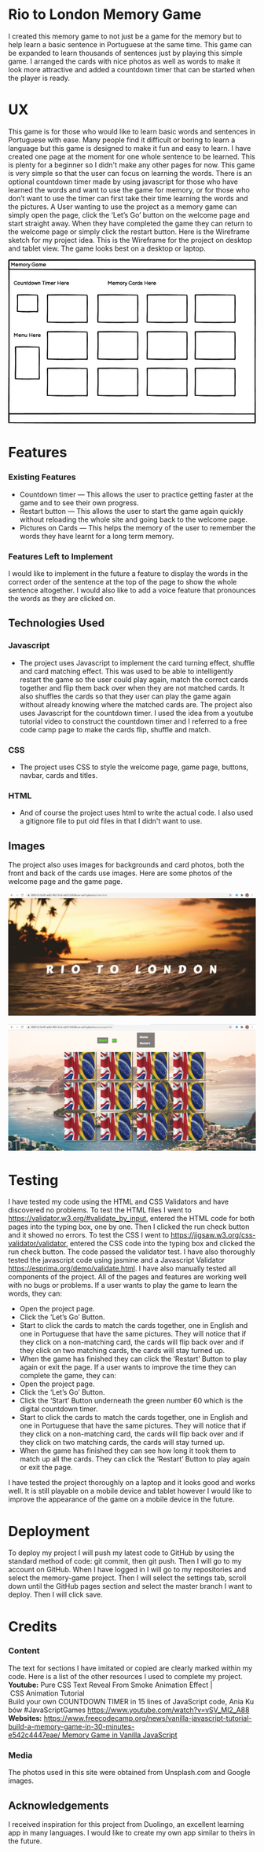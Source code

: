 # Rio to London Memory Game 
I created this memory game to not just be a game for the memory but to help learn a basic sentence in Portuguese at the same time. This game can be expanded to learn thousands of sentences just by playing this simple game. I arranged the cards with nice photos as well as words to make it look more attractive and added a countdown timer that can be started when the player is ready. 
# UX
This game is for those who would like to learn basic words and sentences in Portuguese with ease. Many people find it difficult or boring to learn a language but this game is designed to make it fun and easy to learn. I have created one page at the moment for one whole sentence to be learned. This is plenty for a beginner so I didn't make any other pages for now. This game is very simple so that the user can focus on learning the words. There is an optional countdown timer made by using javascript for those who have learned the words and want to use the game for memory, or for those who don’t want to use the timer can first take their time learning the words and the pictures. 
A User wanting to use the project as a memory game can simply open the page, click the ‘Let’s Go’ button on the welcome page and start straight away. When they have completed the game they can return to the welcome page or simply click the restart button. 
Here is the Wireframe sketch for my project idea. This is the Wireframe for the project on desktop and tablet view. The game looks best on a desktop or laptop. 

![Image of Wireframe](assets/wireframes/wireframe-for-second-project.png)

# Features
### Existing Features
* Countdown timer — This allows the user to practice getting faster at the game and to see their own progress. 
* Restart button — This allows the user to start the game again quickly without reloading the whole site and going back to the welcome page.
* Pictures on Cards — This helps the memory of the user to remember the words they have learnt for a long term memory. 

### Features Left to Implement
I would like to implement in the future a feature to display the words in the correct order of the sentence at the top of the page to show the whole sentence altogether. I would also like to add a voice feature that pronounces the words as they are clicked on.
## Technologies Used

### Javascript
* The project uses Javascript to implement the card turning effect, shuffle and card matching effect. This was used to be able to intelligently restart the game so the user could play again,  match the correct cards together and flip them back over when they are not matched cards. It also shuffles the cards so that they user can play the game again without already knowing where the matched cards are. 
         The project also uses Javascript for the countdown timer. I used the idea from a youtube tutorial video to construct the countdown timer and I referred to a free code camp page to make the cards flip, shuffle and match.

### CSS
* The project uses CSS to style the welcome page, game page, buttons, navbar, cards and titles. 


### HTML
* And of course the project uses html to write the actual code. 
I also used a gitignore file to put old files in that I didn't want to use.

## Images 
The project also uses images for backgrounds and card photos, both the front and back of the cards use images. Here are some photos of the welcome page and the game page.  

![Image of Screenshot](assets/imgs/screenshotwelcomepage.jpg)

![Image of Screenshot](assets/imgs/screenshotofgamepagelaptop.jpg)

# Testing
I have tested my code using the HTML and CSS Validators and have discovered no problems. 
To test the HTML files I went to  https://validator.w3.org/#validate_by_input, entered the HTML code for both pages into the typing box, one by one. Then I clicked the run check button and it showed no errors. 
To test the CSS I went to https://jigsaw.w3.org/css-validator/validator, entered the CSS code into the typing box and clicked the run check button.
The code passed the validator test. I have also thoroughly tested the javascript code using jasmine and a Javascript Validator https://esprima.org/demo/validate.html.
I have also manually tested all components of the project. All of the pages and features are working well with no bugs or problems. 
If a user wants to play the game to learn the words, they can:
* Open the project page.
* Click the ‘Let’s Go’ Button.
* Start to click the cards to match the cards together, one in English and one in Portuguese that have the same pictures. They will notice that if they click on a non-matching card, the cards will flip back over and if they click on two matching cards, the cards will stay turned up.
* When the game has finished they can click the ‘Restart’ Button to play again or exit the page.
If a user wants to improve the time they can complete the game, they can:
* Open the project page.
* Click the ‘Let’s Go’ Button.
* Click the ‘Start’ Button underneath the green number 60 which is the digital countdown timer.
* Start to click the cards to match the cards together, one in English and one in Portuguese that have the same pictures. They will notice that if they click on a non-matching card, the cards will flip back over and if they click on two matching cards, the cards will stay turned up.
* When the game has finished they can see how long it took them to match up all the cards. They can click the ‘Restart’ Button to play again or exit the page.

I have tested the project thoroughly on a laptop and it looks good and works well. It is still playable on a mobile device and tablet however I would like to improve the appearance of the game on a mobile device in the future. 

# Deployment
To deploy my project I will push my latest code to GitHub by using the standard method of code: git commit, then git push. Then I will go to my account on GitHub. When I have logged in I will go to my repositories and select the memory-game project. Then I will select the settings tab, scroll down until the GitHub pages section and select the master branch I want to deploy. Then I will click save.

# Credits
### Content
The text for sections I have imitated or copied are clearly marked within my code. Here is a list of the other resources I used to complete my project. 
**Youtube:**
Pure CSS Text Reveal From Smoke Animation Effect | CSS Animation Tutorial
Build your own COUNTDOWN TIMER in 15 lines of JavaScript code, Ania Kubów #JavaScriptGames https://www.youtube.com/watch?v=vSV_Ml2_A88
**Websites:**
https://www.freecodecamp.org/news/vanilla-javascript-tutorial-build-a-memory-game-in-30-minutes-e542c4447eae/ Memory Game in Vanilla JavaScript
### Media
The photos used in this site were obtained from Unsplash.com and Google images. 
## Acknowledgements
I received inspiration for this project from Duolingo, an excellent learning app in many languages. I would like to create my own app similar to theirs in the future. 
